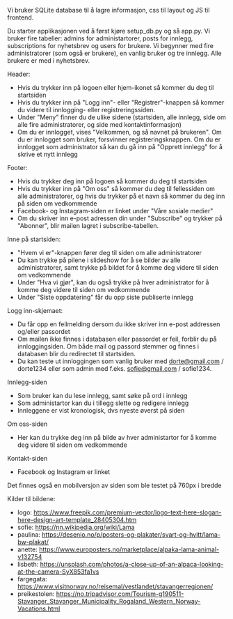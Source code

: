 Vi bruker SQLite database til å lagre informasjon, css til layout og JS til frontend. 

Du starter applikasjonen ved å først kjøre setup_db.py og så app.py. Vi bruker fire tabeller: admins for administartorer, posts for innlegg, subscriptions for nyhetsbrev og users for brukere. Vi begynner med fire administratorer (som også er brukere), en vanlig bruker og tre innlegg. Alle brukere er med i nyhetsbrev. 

Header: 
- Hvis du trykker inn på logoen eller hjem-ikonet så kommer du deg til startsiden 
- Hvis du trykker inn på "Logg inn"- eller "Registrer"-knappen så kommer du videre til innlogging- eller registreringssiden. 
- Under "Meny" finner du de ulike sidene (startsiden, alle innlegg, side om alle fire administratorer, og side med kontaktinformasjon)
- Om du er innlogget, vises "Velkommen, og så navnet på brukeren". Om du er innlogget som bruker, forsvinner registreringsknappen. Om du er innlogget som administrator så kan du gå inn på "Opprett innlegg" for å skrive et nytt innlegg

Footer: 
- Hvis du trykker deg inn på logoen så kommer du deg til startsiden
- Hvis du trykker inn på "Om oss" så kommer du deg til fellessiden om alle administratorer, og hvis du trykker på et navn så kommer du deg inn på siden om vedkommende 
- Facebook- og Instagram-siden er linket under "Våre sosiale medier"
- Om du skriver inn e-post adressen din under "Subscribe" og trykker på "Abonner", blir mailen lagret i subscribe-tabellen. 

Inne på startsiden: 
- "Hvem vi er"-knappen fører deg til siden om alle administratorer 
- Du kan trykke på pilene i slideshow for å se bilder av alle administratorer, samt trykke på bildet for å komme deg videre til siden om vedkommende 
- Under "Hva vi gjør", kan du også trykke på hver administrator for å komme deg videre til siden om vedkommende 
- Under "Siste oppdatering" får du opp siste publiserte innlegg

Logg inn-skjemaet: 
- Du får opp en feilmelding dersom du ikke skriver inn e-post addressen og/eller passordet 
- Om mailen ikke finnes i databasen eller passordet er feil, forblir du på innloggingsiden. Om både mail og passord stemmer og finnes i databasen blir du redirectet til startsiden. 
- Du kan teste ut innloggingen som vanlig bruker med dorte@gmail.com / dorte1234 eller som admin med f.eks. sofie@gmail.com / sofie1234.

Innlegg-siden
- Som bruker kan du lese innlegg, samt søke på ord i innlegg
- Som administartor kan du i tillegg slette og redigere innlegg
- Innleggene er vist kronologisk, dvs nyeste øverst på siden

Om oss-siden
- Her kan du trykke deg inn på bilde av hver administartor for å komme deg videre til siden om vedkommende 

Kontakt-siden
- Facebook og Instagram er linket 

Det finnes også en mobilversjon av siden som ble testet på 760px i bredde


Kilder til bildene: 
- logo: https://www.freepik.com/premium-vector/logo-text-here-slogan-here-design-art-template_28405304.htm 
- sofie: https://nn.wikipedia.org/wiki/Lama 
- paulina: https://desenio.no/p/posters-og-plakater/svart-og-hvitt/lama-bw-plakat/ 
- anette: https://www.europosters.no/marketplace/alpaka-lama-animal-v132754 
- lisbeth: https://unsplash.com/photos/a-close-up-of-an-alpaca-looking-at-the-camera-SyX853fa1vs
- fargegata: https://www.visitnorway.no/reisemal/vestlandet/stavangerregionen/
- preikestolen: https://no.tripadvisor.com/Tourism-g190511-Stavanger_Stavanger_Municipality_Rogaland_Western_Norway-Vacations.html
